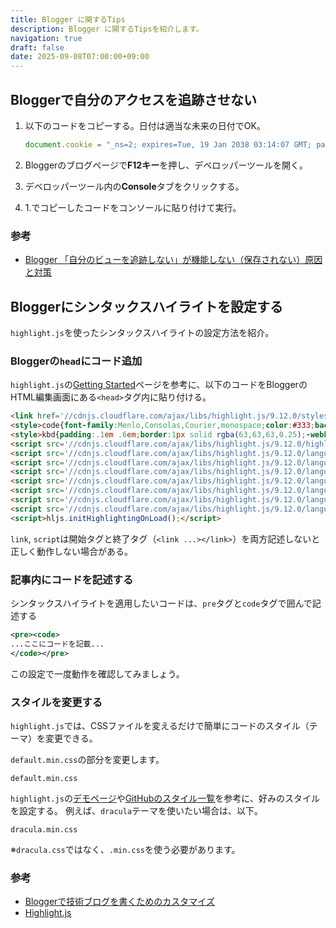 ```yaml
---
title: Blogger に関するTips
description: Blogger に関するTipsを紹介します。
navigation: true
draft: false
date: 2025-09-08T07:00:00+09:00
---
```


## Bloggerで自分のアクセスを追跡させない

1.  以下のコードをコピーする。日付は適当な未来の日付でOK。

    ```javascript
    document.cookie = "_ns=2; expires=Tue, 19 Jan 2038 03:14:07 GMT; path=/";
    ```

2.  Bloggerのブログページで**F12キー**を押し、デベロッパーツールを開く。

3.  デベロッパーツール内の**Console**タブをクリックする。

4. 1.でコピーしたコードをコンソールに貼り付けて実行。

### 参考

  * [Blogger 「自分のビューを追跡しない」が機能しない（保存されない）原因と対策](https://nkurilog.blogspot.com/2017/11/blogger_28.html)
  

## Bloggerにシンタックスハイライトを設定する

`highlight.js`を使ったシンタックスハイライトの設定方法を紹介。

### Bloggerの`head`にコード追加

`highlight.js`の[Getting Started](https://github.com/highlightjs/highlight.js/#getting-started)ページを参考に、以下のコードをBloggerのHTML編集画面にある`<head>`タグ内に貼り付ける。

```html
<link href='//cdnjs.cloudflare.com/ajax/libs/highlight.js/9.12.0/styles/default.min.css' rel='stylesheet' />
<style>code{font-family:Menlo,Consolas,Courier,monospace;color:#333;background:#f8f8f8};</style>
<style>kbd{padding:.1em .6em;border:1px solid rgba(63,63,63,0.25);-webkit-box-shadow:0 1px 0 rgba(63,63,63,0.25);box-shadow:0 1px 0 rgba(63,63,63,0.25);font-size:.7em;font-family:sans-serif;background-color:#fff;color:#333;border-radius:3px;display:inline-block;margin:0 .1em;white-space:nowrap}</style>
<script src='//cdnjs.cloudflare.com/ajax/libs/highlight.js/9.12.0/highlight.min.js'></script>
<script src='//cdnjs.cloudflare.com/ajax/libs/highlight.js/9.12.0/languages/awk.min.js'></script>
<script src='//cdnjs.cloudflare.com/ajax/libs/highlight.js/9.12.0/languages/erlang.min.js'></script>
<script src='//cdnjs.cloudflare.com/ajax/libs/highlight.js/9.12.0/languages/erlang-repl.min.js'></script>
<script src='//cdnjs.cloudflare.com/ajax/libs/highlight.js/9.12.0/languages/go.min.js'></script>
<script src='//cdnjs.cloudflare.com/ajax/libs/highlight.js/9.12.0/languages/ldif.min.js'></script>
<script src='//cdnjs.cloudflare.com/ajax/libs/highlight.js/9.12.0/languages/scheme.min.js'></script>
<script src='//cdnjs.cloudflare.com/ajax/libs/highlight.js/9.12.0/languages/yaml.min.js'></script>
<script>hljs.initHighlightingOnLoad();</script>
```

`link`, `script`は開始タグと終了タグ（`<link ...></link>`）を両方記述しないと正しく動作しない場合がある。

### 記事内にコードを記述する

シンタックスハイライトを適用したいコードは、`pre`タグと`code`タグで囲んで記述する

```xml
<pre><code>
...ここにコードを記載...
</code></pre>
```

この設定で一度動作を確認してみましょう。

### スタイルを変更する

`highlight.js`では、CSSファイルを変えるだけで簡単にコードのスタイル（テーマ）を変更できる。

`default.min.css`の部分を変更します。

```
default.min.css
```

`highlight.js`の[デモページ](https://highlightjs.org/static/demo/)や[GitHubのスタイル一覧](https://github.com/highlightjs/highlight.js/tree/master/src/styles)を参考に、好みのスタイルを設定する。
例えば、`dracula`テーマを使いたい場合は、以下。

```
dracula.min.css
```

※`dracula.css`ではなく、`.min.css`を使う必要があります。

### 参考

  * [Bloggerで技術ブログを書くためのカスタマイズ](https://www.smartbowwow.com/2019/02/blogger.html)
  * [Highlight.js](https://highlightjs.org/)